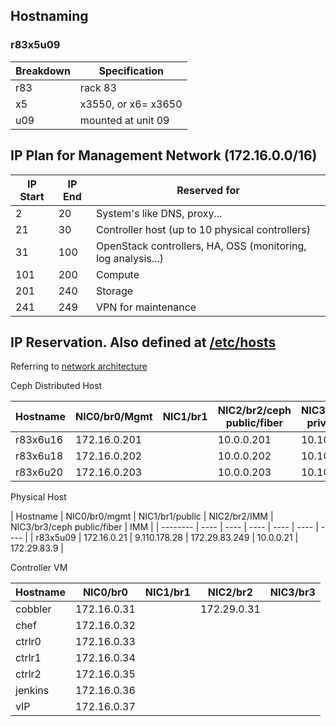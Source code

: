 ## Hostnaming
### r83x5u09
| Breakdown | Specification |
| --- | ------- |
| r83 | rack 83 |
| x5 | x3550, or x6= x3650 |
| u09 | mounted at unit 09 |

## IP Plan for Management Network (172.16.0.0/16)
| IP Start | IP End | Reserved for |
| -------- | ------ | ------------ |
| 2 | 20 | System's like DNS, proxy... |
| 21 | 30 | Controller host (up to 10 physical controllers) |
| 31 | 100 | OpenStack controllers, HA, OSS (monitoring, log analysis...) |
| 101 | 200 | Compute |
| 201 | 240 | Storage |
| 241 | 249 | VPN for maintenance |

## IP Reservation. Also defined at [/etc/hosts](samples/hosts/hosts)
Referring to [network architecture](NetworkConfiguration.markdown)

Ceph Distributed Host

| Hostname | NIC0/br0/Mgmt | NIC1/br1 | NIC2/br2/ceph public/fiber | NIC3/br3/ceph private/fiber | IMM |
| -------- | ---- | ---- | ---- | ---- | ---- |
| r83x6u16 | 172.16.0.201 | | 10.0.0.201 | 10.10.0.201 | 172.29.83.16 | 
| r83x6u18 | 172.16.0.202 | | 10.0.0.202 | 10.10.0.202 | 172.29.83.18 |
| r83x6u20 | 172.16.0.203 | | 10.0.0.203 | 10.10.0.203 | 172.29.83.20 |

Physical Host

| Hostname | NIC0/br0/mgmt | NIC1/br1/public | NIC2/br2/IMM | NIC3/br3/ceph public/fiber | IMM |
| -------- | ---- | ---- | ---- | ---- | ---- | ---- |
| r83x5u09 | 172.16.0.21 | 9.110.178.28 | 172.29.83.249 | 10.0.0.21 | 172.29.83.9 | 

Controller VM

| Hostname | NIC0/br0 | NIC1/br1 | NIC2/br2 | NIC3/br3 | 
| -------- | -------- | -------- | -------- | -------- | 
| cobbler | 172.16.0.31 | | 172.29.0.31 | |
| chef | 172.16.0.32 | | | |
| ctrlr0 | 172.16.0.33 | | | |
| ctrlr1 | 172.16.0.34 | | | |
| ctrlr2 | 172.16.0.35 | | | |
| jenkins | 172.16.0.36 | | | |
| vIP | 172.16.0.37 | | | |
